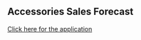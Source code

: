 ## Accessories Sales Forecast
[Click here for the application](https://share.streamlit.io/khairmiji/dsdeploy/accdeploy.py)
